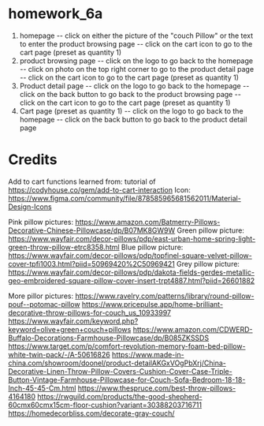 # homework_6a
1. homepage 
   -- click on either the picture of the "couch Pillow" or the text to enter the product browsing page
   -- click on the cart icon to go to the cart page (preset as quantity 1)
2. product browsing page 
   -- click on the logo to go back to the homepage
   -- click on photo on the top right corner to go to the product detail page
   -- click on the cart icon to go to the cart page (preset as quantity 1)
3. Product detail page
   -- click on the logo to go back to the homepage
   -- click on the back button to go back to the product browsing page
   -- click on the cart icon to go to the cart page (preset as quantity 1)
4. Cart page (preset as quantity 1)
   -- click on the logo to go back to the homepage
   -- click on the back button to go back to the product detail page


# Credits
Add to cart functions learned from: tutorial of https://codyhouse.co/gem/add-to-cart-interaction
Icon: https://www.figma.com/community/file/878585965681562011/Material-Design-Icons

Pink pillow pictures: https://www.amazon.com/Batmerry-Pillows-Decorative-Chinese-Pillowcase/dp/B07MK8GW9W
Green pillow picture: https://www.wayfair.com/decor-pillows/pdp/east-urban-home-spring-light-green-throw-pillow-etrc8358.html
Blue pillow picture: https://www.wayfair.com/decor-pillows/pdp/topfinel-square-velvet-pillow-cover-tpfi1003.html?piid=50969420%2C50969421
Grey pillow picture: https://www.wayfair.com/decor-pillows/pdp/dakota-fields-gerdes-metallic-geo-embroidered-square-pillow-cover-insert-trpt4887.html?piid=26601882

More pillor pictures: https://www.ravelry.com/patterns/library/round-pillow-pouf--potomac-pillow
https://www.pricepulse.app/home-brilliant-decorative-throw-pillows-for-couch_us_10933997
https://www.wayfair.com/keyword.php?keyword=olive+green+couch+pillows
https://www.amazon.com/CDWERD-Buffalo-Decorations-Farmhouse-Pillowcase/dp/B085ZKSSDS
https://www.target.com/p/comfort-revolution-memory-foam-bed-pillow-white-twin-pack/-/A-50616826
https://www.made-in-china.com/showroom/doonel/product-detailAKGxVOgPbXrj/China-Decorative-Linen-Throw-Pillow-Covers-Cushion-Cover-Case-Triple-Button-Vintage-Farmhouse-Pillowcase-for-Couch-Sofa-Bedroom-18-18-Inch-45-45-Cm.html
https://www.thespruce.com/best-throw-pillows-4164180
https://rwguild.com/products/the-good-shepherd-60cmx60cmx15cm-floor-cushion?variant=30388203716711
https://homedecorbliss.com/decorate-gray-couch/



